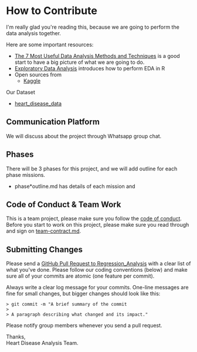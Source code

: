 # How to Contribute

I'm really glad you're reading this, because we are going to perform the data analysis together.

Here are some important resources:

  * [The 7 Most Useful Data Analysis Methods and Techniques](https://careerfoundry.com/en/blog/data-analytics/data-analysis-techniques/#best-tools) is a good start to have a big picture of what we are going to do.
  * [Exploratory Data Analysis](https://r4ds.had.co.nz/exploratory-data-analysis.html) introduces how to perform EDA in R
  * Open sources from 
      - [Kaggle](https://www.kaggle.com/datasets/)  

Our Dataset
- [heart_disease_data](https://www.kaggle.com/datasets/) 


## Communication Platform

We will discuss about the project through Whatsapp group chat.

## Phases

There will be 3 phases for this project, and we will add outline for each phase missions. 
- phase*outline.md has details of each mission and 

## Code of Conduct & Team Work

This is a team project, please make sure you follow the [code of conduct](CODE_OF_CONDUCT.md).  
Before you start to work on this project, please make sure you read through and sign on [team-contract.md](team-contract.md).

## Submitting Changes

Please send a [GitHub Pull Request to Regression_Analysis](https://github.com/XiaCatQ/Regression_Analysis.git) with a clear list of what you've done. Please follow our coding conventions (below) and make sure all of your commits are atomic (one feature per commit).

Always write a clear log message for your commits. One-line messages are fine for small changes, but bigger changes should look like this:

    > git commit -m "A brief summary of the commit
    > 
    > A paragraph describing what changed and its impact."
    
Please notify group members whenever you send a pull request.


Thanks,  
Heart Disease Analysis Team.

